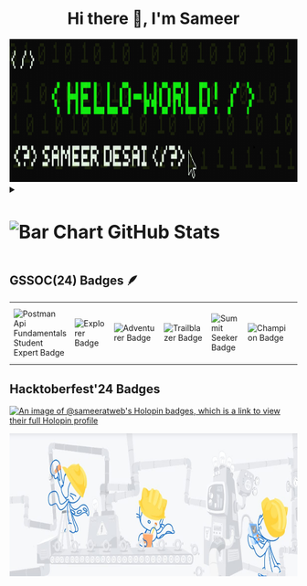## <h1 align="center"> Hi there 👋, I'm Sameer </h1>

<img src="img.png" alt="Description of the image" width="1000" height="250">






<!--
**Sameeratweb/Sameeratweb** is a ✨ _special_ ✨ repository because its `README.md` (this file) appears on your GitHub profile.

Here are some ideas to get you started:

- 🔭 I’m currently working on ...
- 🌱 I’m currently learning how to code
- 👯 I’m looking to collaborate on ...
- 🤔 I’m looking for help with ...
- 💬 Ask me about ...
- 📫 How to reach me: ...
- 😄 Pronouns: He/Him
- ⚡ Fun fact: ...






<p align="center">
  <a href="">Portfolios</a> - - 
  <a href="">Twitter</a> -
  <a href="https://topmate.io/sanjaykv/">Contact me.</a> 
</p>)


<h1 align="center" style="font-size: 2em; color: #333;">Sameer's Profile</h1>

<div style="max-width: 800px; margin: 0 auto; font-family: Arial, sans-serif; color: #444; text-align: left; padding: 20px; border: 2px solid #ddd; border-radius: 10px; background-color: #f9f9f9;">
  <pre style="white-space: pre-wrap; word-wrap: break-word; font-size: 1em; background-color: #f0f0f0; padding: 20px; border-radius: 5px;">
    <code>
const sameer = {
  pronouns: "He" | "Him",
  code: ["Python", "Javascript", "C++",],
  askMeAbout: ["Web Devlopment","Machine Learning",],
  technologies: {
    frontEnd: {
      js: ["React", "Next.js"],
      css: ["Tailwind", "Bootstrap"],
      uiLibraries: ["Shadcn/ui", "Acternity ui"],
    },
    backEnd: {
      js: ["Node", "Express"],
      python: ["Django"],
    },
    databases: ["MySQL"],
  },

  currentFocus: "Leading a way in generative AI innovation",
  funFact: "I can debug faster with a coffee in hand!"
};
    </code>
  </pre>
</div>


-->










<details>
  <summary style="font-size: 16px; font-weight: bold; cursor: pointer;">
  <h1>
    <img src="https://raw.githubusercontent.com/Tarikul-Islam-Anik/Telegram-Animated-Emojis/main/Objects/Bar%20Chart.webp" alt="Bar Chart" width="25" height="25" /> 
     GitHub Stats
  </h1>
        
  </summary>
  
  <div align="center">
  <table>
    <tr>
      <td align="center">
        <a href="https://quira.sh?utm_source=widgets&utm_campaign=Sameerdesai">
          <img src="https://stats.quira.sh/Sameerdesai/github?theme=dark" alt="GitHub Stats" width="400">
        </a>
      </td>
      <td align="center">
        <a href="https://quira.sh?utm_source=widgets&utm_campaign=Sameerdesai">
          <img src="https://stats.quira.sh/Sameerdesai/languages-over-time?theme=dark" alt="Languages Over Time" width="400">
        </a>
      </td>
      <td align="center">
        <img src="https://github.com/user-attachments/assets/ccdb3195-a669-4563-80ed-ee9faf678bb3" alt="Example Image" width="400">
      </td>
    </tr>
  </table>
</div>
  
</details>



## GSSOC(24) Badges 🪶
<table align="center">
  <tr>
    <td><img src="https://raw.githubusercontent.com/GSSoC24/Postman-Challenge/main/docs/assets/Postman%20White.png" width="100px" height="100px" alt="Postman Api Fundamentals Student Expert Badge" /></td>
    <td><img src="https://raw.githubusercontent.com/GSSoC24/Postman-Challenge/main/docs/assets/1.png" width="100px" height="100px" alt="Explorer Badge" /></td>
    <td><img src="https://raw.githubusercontent.com/GSSoC24/Postman-Challenge/main/docs/assets/2.png" width="100px" height="100px" alt="Adventurer Badge" /></td>
    <td><img src="https://raw.githubusercontent.com/GSSoC24/Postman-Challenge/main/docs/assets/3.png" width="100px" height="100px" alt="Trailblazer Badge" /></td>
    <td><img src="https://raw.githubusercontent.com/GSSoC24/Postman-Challenge/main/docs/assets/4.png" width="100px" height="100px" alt="Summit Seeker Badge" /</td>
    <td><img src="https://raw.githubusercontent.com/GSSoC24/Postman-Challenge/main/docs/assets/5.png" width="100px" height="100px" alt="Champion Badge" /></td>
    <td> <img src="https://raw.githubusercontent.com/GSSoC24/Contributor/refs/heads/main/assets/Git%20Explorer.png" width="100px" height="100px" /></td>
  </tr>
</table>

## Hacktoberfest'24 Badges
[![An image of @sameeratweb's Holopin badges, which is a link to view their full Holopin profile](https://holopin.me/sameeratweb)](https://holopin.io/@sameeratweb)

<img src="img1.jpeg" alt="Description of the image" width="1000" height="250">






